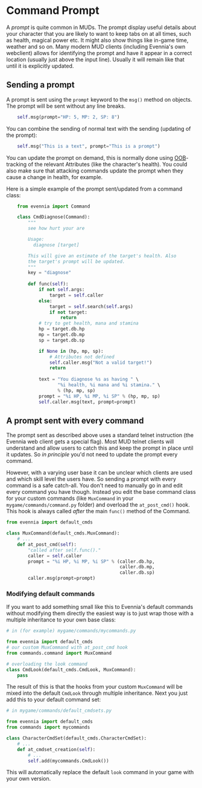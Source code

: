 # Command Prompt


A *prompt* is quite common in MUDs. The prompt display useful details about your character that you
are likely to want to keep tabs on at all times, such as health, magical power etc. It might also
show things like in-game time, weather and so on. Many modern MUD clients (including Evennia's own
webclient) allows for identifying the prompt and have it appear in a correct location (usually just
above the input line). Usually it will remain like that until it is explicitly updated.

## Sending a prompt

A prompt is sent using the  `prompt` keyword to the `msg()` method on objects. The prompt will be
sent without any line breaks.

```python
    self.msg(prompt="HP: 5, MP: 2, SP: 8")
```
You can combine the sending of normal text with the sending (updating of the prompt):

```python
    self.msg("This is a text", prompt="This is a prompt")
```

You can update the prompt on demand, this is normally done using [OOB](./OOB.md)-tracking of the relevant
Attributes (like the character's health). You could also make sure that attacking commands update
the prompt when they cause a change in health, for example.

Here is a simple example of the prompt sent/updated from a command class:

```python
    from evennia import Command

    class CmdDiagnose(Command):
        """
        see how hurt your are

        Usage:
          diagnose [target]

        This will give an estimate of the target's health. Also
        the target's prompt will be updated.
        """
        key = "diagnose"
        
        def func(self):
            if not self.args:
                target = self.caller
            else:
                target = self.search(self.args)
                if not target:
                    return
            # try to get health, mana and stamina
            hp = target.db.hp
            mp = target.db.mp
            sp = target.db.sp

            if None in (hp, mp, sp):
                # Attributes not defined
                self.caller.msg("Not a valid target!")
                return
             
            text = "You diagnose %s as having " \
                   "%i health, %i mana and %i stamina." \
                   % (hp, mp, sp)
            prompt = "%i HP, %i MP, %i SP" % (hp, mp, sp)
            self.caller.msg(text, prompt=prompt)
```
## A prompt sent with every command

The prompt sent as described above uses a standard telnet instruction (the Evennia web client gets a
special flag). Most MUD telnet clients will understand and allow users to catch this and keep the
prompt in place until it updates. So *in principle* you'd not need to update the prompt every
command.

However, with a varying user base it can be unclear which clients are used and which skill level the
users have. So sending a prompt with every command is a safe catch-all. You don't need to manually
go in and edit every command you have though. Instead you edit the base command class for your
custom commands (like `MuxCommand` in your `mygame/commands/command.py` folder) and overload the
`at_post_cmd()` hook. This hook is always called *after* the main `func()` method of the Command.

```python
from evennia import default_cmds

class MuxCommand(default_cmds.MuxCommand):
    # ...
    def at_post_cmd(self):
        "called after self.func()."
        caller = self.caller
        prompt = "%i HP, %i MP, %i SP" % (caller.db.hp,
                                          caller.db.mp,
                                          caller.db.sp)
        caller.msg(prompt=prompt)

```

### Modifying default commands

If you want to add something small like this to Evennia's default commands without modifying them
directly the easiest way is to just wrap those with a multiple inheritance to your own base class:

```python
# in (for example) mygame/commands/mycommands.py

from evennia import default_cmds
# our custom MuxCommand with at_post_cmd hook
from commands.command import MuxCommand

# overloading the look command
class CmdLook(default_cmds.CmdLook, MuxCommand):
    pass
```

The result of this is that the hooks from your custom `MuxCommand` will be mixed into the default
`CmdLook` through multiple inheritance. Next you just add this to your default command set:

```python
# in mygame/commands/default_cmdsets.py

from evennia import default_cmds
from commands import mycommands

class CharacterCmdSet(default_cmds.CharacterCmdSet):
    # ...
    def at_cmdset_creation(self):
        # ...
        self.add(mycommands.CmdLook())
```

This will automatically replace the default `look` command in your game with your own version.